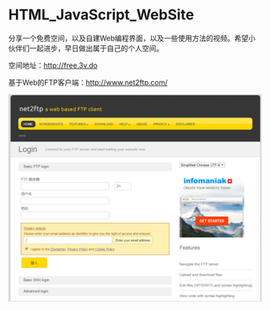 # HTML_JavaScript_WebSite
分享一个免费空间，以及自建Web编程界面，以及一些使用方法的视频。希望小伙伴们一起进步，早日做出属于自己的个人空间。  

空间地址：http://free.3v.do  

基于Web的FTP客户端：http://www.net2ftp.com/  

![Alt text](https://github.com/June361/HTML_JavaScript_WebSite/blob/master/ScreenShots/Home.PNG)
